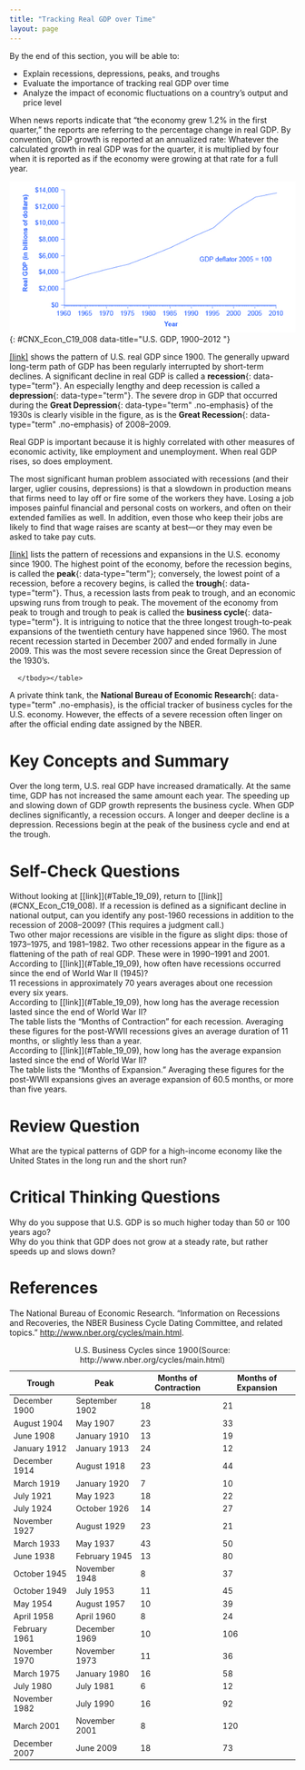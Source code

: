 ```yaml
---
title: "Tracking Real GDP over Time"
layout: page
---
```



<div data-type="abstract" markdown="1">
By the end of this section, you will be able to:

* Explain recessions, depressions, peaks, and troughs
* Evaluate the importance of tracking real GDP over time
* Analyze the impact of economic fluctuations on a country’s output and price level

</div>

When news reports indicate that “the economy grew 1.2% in the first quarter,” the reports are referring to the percentage change in real GDP. By convention, GDP growth is reported at an annualized rate: Whatever the calculated growth in real GDP was for the quarter, it is multiplied by four when it is reported as if the economy were growing at that rate for a full year.

 ![The graph illustrates that both real GDP and real GDP per capita have substantially increased since 1900.](../resources/CNX_Econ_C19_008.jpg "Real GDP in the United States in 2012 was about $13 trillion. After adjusting to remove the effects of inflation, this represents a roughly 20-fold increase in the economy&#x2019;s production of goods and services since the start of the twentieth century. (Source: bea.gov)"){: #CNX_Econ_C19_008 data-title="U.S. GDP, 1900&#x2013;2012 "}

[\[link\]](#CNX_Econ_C19_008) shows the pattern of U.S. real GDP since 1900. The generally upward long-term path of GDP has been regularly interrupted by short-term declines. A significant decline in real GDP is called a **recession**{: data-type="term"}. An especially lengthy and deep recession is called a **depression**{: data-type="term"}. The severe drop in GDP that occurred during the **Great Depression**{: data-type="term" .no-emphasis} of the 1930s is clearly visible in the figure, as is the **Great Recession**{: data-type="term" .no-emphasis} of 2008–2009.

Real GDP is important because it is highly correlated with other measures of economic activity, like employment and unemployment. When real GDP rises, so does employment.

The most significant human problem associated with recessions (and their larger, uglier cousins, depressions) is that a slowdown in production means that firms need to lay off or fire some of the workers they have. Losing a job imposes painful financial and personal costs on workers, and often on their extended families as well. In addition, even those who keep their jobs are likely to find that wage raises are scanty at best—or they may even be asked to take pay cuts.

[\[link\]](#Table_19_09) lists the pattern of recessions and expansions in the U.S. economy since 1900. The highest point of the economy, before the recession begins, is called the **peak**{: data-type="term"}; conversely, the lowest point of a recession, before a recovery begins, is called the **trough**{: data-type="term"}. Thus, a recession lasts from peak to trough, and an economic upswing runs from trough to peak. The movement of the economy from peak to trough and trough to peak is called the **business cycle**{: data-type="term"}. It is intriguing to notice that the three longest trough-to-peak expansions of the twentieth century have happened since 1960. The most recent recession started in December 2007 and ended formally in June 2009. This was the most severe recession since the Great Depression of the 1930’s.

<table id="Table_19_09" summary="The table shows the pattern of recessions and expansions in the U.S. economy since 1900. Column 1 lists the Trough dates. Column 2 lists the Peak dates. Column 3 lists the Months of Contraction. Column 4 lists the Months of Expansion. Trough: December 1900; Peak: September 1902; 18 (months of contraction); 21 (months of expansion). Trough: August 1904; Peak: May 1907; 23 (months of contraction); 33 (months of expansion). Trough: June 1908; Peak: January 1910; 13 (months of contraction); 19 (months of expansion). Trough: January 1912; Peak: January 1913; 24 (months of contraction); 12 (months of expansion). Trough: December 1914; Peak: August 1918; 23 (months of contraction); 44 (months of expansion). Trough: March 1919; Peak: January 1920; 7 (months of contraction); 10 (months of expansion). Trough: July 1921; Peak: May 1923; 18 (months of contraction); 22 (months of expansion). Trough: July 1924; Peak: October 1926; 14 (months of contraction); 27 (months of expansion). Trough: November 1927; Peak: August 1929; 23 (months of contraction); 21 (months of expansion). Trough: March 1933; Peak: May 1937; 43 (months of contraction); 50 (months of expansion). Trough: June 1938; Peak: February 1945; 13 (months of contraction); 80 (months of expansion). Trough: October 1945; Peak: November 1948; 8 (months of contraction); 37 (months of expansion). Trough: October 1949; Peak: July 1953; 11 (months of contraction); 45 (months of expansion). Trough: May 1954; Peak: August 1957; 10 (months of contraction); 39 (months of expansion). Trough: April 1958; Peak: April 1960; 8 (months of contraction); 24 (months of expansion). Trough: February 1961; Peak: December 1969; 10 (months of contraction); 106 (months of expansion). Trough: November 1970; Peak: November 1973; 11 (months of contraction); 36 (months of expansion). Trough: March 1975; Peak: January 1980; 16 (months of contraction); 58 (months of expansion). Trough: July 1980; Peak: July 1981; 6 (months of contraction); 12 (months of expansion). Trough: November 1982; Peak: July 1990; 16 (months of contraction); 92 (months of expansion). Trough: March 2001; Peak: November 2001; 8 (months of contraction); 120 (months of expansion). Trough: December 2007; Peak: June 2009; 18 (months of contraction); 73 (months of expansion)."><caption><span data-type="title">U.S. Business Cycles since 1900</span>(Source: http://www.nber.org/cycles/main.html)</caption><thead>
<tr>
<th>Trough</th>
<th>Peak</th>
<th>Months of Contraction</th>
<th>Months of Expansion</th>
</tr>
</thead><tbody>
<tr>
<td>December 1900</td>
<td>September 1902</td>
<td>18</td>
<td>21</td>
</tr>


<tr>
<td>August 1904</td>
<td>May 1907</td>
<td>23</td>
<td>33</td>
</tr>

<tr>
<td>June 1908</td>
<td>January 1910</td>
<td>13</td>
<td>19</td>
</tr>

<tr>
<td>January 1912</td>
<td>January 1913</td>
<td>24</td>
<td>12</td>
</tr>

<tr>
<td>December 1914</td>
<td>August 1918</td>
<td>23</td>
<td>44</td>
</tr>
<tr>
<td>March 1919</td>
<td>January 1920</td>
<td>7</td>
<td>10</td>
</tr>
<tr>
<td>July 1921</td>
<td>May 1923</td>
<td>18</td>
<td>22</td>
</tr>
<tr>
<td>July 1924</td>
<td>October 1926</td>
<td>14</td>
<td>27</td>
</tr>
<tr>
<td>November 1927</td>
<td>August 1929</td>
<td>23</td>
<td>21</td>
</tr>
<tr>
<td>March 1933</td>
<td>May 1937</td>
<td>43</td>
<td>50</td>
</tr>
<tr>
<td>June 1938</td>
<td>February 1945</td>
<td>13</td>
<td>80</td>
</tr>
<tr>
<td>October 1945</td>
<td>November 1948</td>
<td>8</td>
<td>37</td>
</tr>
<tr>
<td>October 1949</td>
<td>July 1953</td>
<td>11</td>
<td>45</td>
</tr>
<tr>
<td>May 1954</td>
<td>August 1957</td>
<td>10</td>
<td>39</td>
</tr>
<tr>
<td>April 1958</td>
<td>April 1960</td>
<td>8</td>
<td>24</td>
</tr>
<tr>
<td>February 1961</td>
<td>December 1969</td>
<td>10</td>
<td>106</td>
</tr>
<tr>
<td>November 1970</td>
<td>November 1973</td>
<td>11</td>
<td>36</td>
</tr>
<tr>
<td>March 1975</td>
<td>January 1980</td>
<td>16</td>
<td>58</td>
</tr>
<tr>
<td>July 1980</td>
<td>July 1981</td>
<td>6</td>
<td>12</td>
</tr>
<tr>
<td>November 1982</td>
<td>July 1990</td>
<td>16</td>
<td>92</td>
</tr>
<tr>
<td>March 2001</td>
<td>November 2001</td>
<td>8</td>
<td>120</td>
</tr>
<tr>
<td>December 2007</td>
<td>June 2009</td>
<td>18</td>
<td>73</td>
</tr>

      </tbody></table>

A private think tank, the **National Bureau of Economic Research**{: data-type="term" .no-emphasis}, is the official tracker of business cycles for the U.S. economy. However, the effects of a severe recession often linger on after the official ending date assigned by the NBER.

# Key Concepts and Summary

Over the long term, U.S. real GDP have increased dramatically. At the same time, GDP has not increased the same amount each year. The speeding up and slowing down of GDP growth represents the business cycle. When GDP declines significantly, a recession occurs. A longer and deeper decline is a depression. Recessions begin at the peak of the business cycle and end at the trough.

# Self-Check Questions

<div data-type="exercise">
<div data-type="problem" markdown="1">
Without looking at [[link]](#Table_19_09), return to [[link]](#CNX_Econ_C19_008). If a recession is defined as a significant decline in national output, can you identify any post-1960 recessions in addition to the recession of 2008–2009? (This requires a judgment call.)

</div>
<div data-type="solution" markdown="1">
Two other major recessions are visible in the figure as slight dips: those of 1973–1975, and 1981–1982. Two other recessions appear in the figure as a flattening of the path of real GDP. These were in 1990–1991 and 2001.

</div>
</div>

<div data-type="exercise">
<div data-type="problem" markdown="1">
According to [[link]](#Table_19_09), how often have recessions occurred since the end of World War II (1945)?

</div>
<div data-type="solution" markdown="1">
11 recessions in approximately 70 years averages about one recession every six years.

</div>
</div>

<div data-type="exercise">
<div data-type="problem" markdown="1">
According to [[link]](#Table_19_09), how long has the average recession lasted since the end of World War II?

</div>
<div data-type="solution" markdown="1">
The table lists the “Months of Contraction” for each recession. Averaging these figures for the post-WWII recessions gives an average duration of 11 months, or slightly less than a year.

</div>
</div>

<div data-type="exercise">
<div data-type="problem" markdown="1">
According to [[link]](#Table_19_09), how long has the average expansion lasted since the end of World War II?

</div>
<div data-type="solution" markdown="1">
The table lists the “Months of Expansion.” Averaging these figures for the post-WWII expansions gives an average expansion of 60.5 months, or more than five years.

</div>
</div>

# Review Question

<div data-type="exercise">
<div data-type="problem" markdown="1">
What are the typical patterns of GDP for a high-income economy like the United States in the long run and the short run?

</div>
</div>

# Critical Thinking Questions

<div data-type="exercise">
<div data-type="problem" markdown="1">
Why do you suppose that U.S. GDP is so much higher today than 50 or 100 years ago?

</div>
</div>

<div data-type="exercise">
<div data-type="problem" markdown="1">
Why do you think that GDP does not grow at a steady rate, but rather speeds up and slows down?

</div>
</div>

# References

The National Bureau of Economic Research. “Information on Recessions and Recoveries, the NBER Business Cycle Dating Committee, and related topics.” http://www.nber.org/cycles/main.html.

